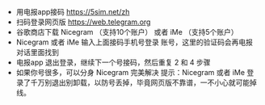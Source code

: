 
- 用电报app接码  https://5sim.net/zh
- 扫码登录网页版 https://web.telegram.org
- 谷歌商店下载 Nicegram （支持10个账户） 或者 iMe （支持5个账户）
- Nicegram 或者 iMe 输入上面接码手机号登录 账号，这里的验证码会再电报对话里面找到
- 电报app 退出登录，继续下一个号接码，然后重复 2 和 4 步骤
- 如果你号很多，可以分身 Nicegram 完美解决
提示：Nicegram 或者 iMe 登录了千万别退出别卸载，以防号丢掉，毕竟网页版不靠谱，一不小心就可能掉线。
